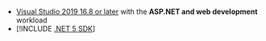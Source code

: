 * [Visual Studio 2019 16.8 or later](https://visualstudio.microsoft.com/downloads/?utm_medium=microsoft&utm_source=learn.microsoft.com&utm_campaign=inline+link&utm_content=download+vs2019) with the **ASP.NET and web development** workload
* [!INCLUDE [.NET 5 SDK](~/includes/5.0-SDK.md)]

